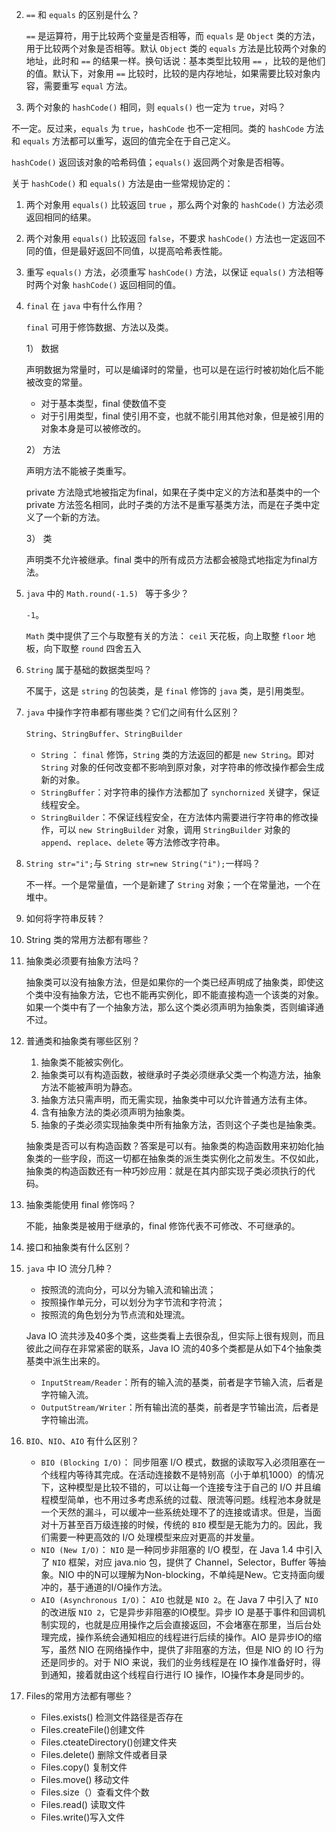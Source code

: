 2. `==` 和 `equals` 的区别是什么？

   `==` 是运算符，用于比较两个变量是否相等，而 `equals` 是 `Object` 类的方法，用于比较两个对象是否相等。默认 `Object` 类的 `equals` 方法是比较两个对象的地址，此时和 `==` 的结果一样。换句话说：基本类型比较用 `==` ，比较的是他们的值。默认下，对象用 `==` 比较时，比较的是内存地址，如果需要比较对象内容，需要重写 `equal` 方法。

3.  两个对象的 `hashCode()` 相同，则 `equals()` 也一定为 `true`，对吗？

   不一定。反过来，`equals` 为 `true`，`hashCode` 也不一定相同。类的 `hashCode` 方法和 `equals` 方法都可以重写，返回的值完全在于自己定义。

   `hashCode()` 返回该对象的哈希码值；`equals()` 返回两个对象是否相等。

   关于 `hashCode()` 和 `equals()` 方法是由一些常规协定的：

   1. 两个对象用 `equals()` 比较返回 `true` ，那么两个对象的 `hashCode()` 方法必须返回相同的结果。
   2. 两个对象用 `equals()` 比较返回 `false`，不要求 `hashCode()` 方法也一定返回不同的值，但是最好返回不同值，以提高哈希表性能。
   3. 重写 `equals()` 方法，必须重写 `hashCode()` 方法，以保证 `equals()` 方法相等时两个对象 `hashCode()` 返回相同的值。

4. `final` 在 `java` 中有什么作用？

   `final` 可用于修饰数据、方法以及类。

   1） 数据

   声明数据为常量时，可以是编译时的常量，也可以是在运行时被初始化后不能被改变的常量。

   - 对于基本类型，final 使数值不变
   - 对于引用类型，final 使引用不变，也就不能引用其他对象，但是被引用的对象本身是可以被修改的。

   2） 方法

   声明方法不能被子类重写。

   private 方法隐式地被指定为final，如果在子类中定义的方法和基类中的一个 private 方法签名相同，此时子类的方法不是重写基类方法，而是在子类中定义了一个新的方法。

   3） 类

   声明类不允许被继承。final 类中的所有成员方法都会被隐式地指定为final方法。

5. `java` 中的 `Math.round(-1.5) ` 等于多少？

   `-1`。

   `Math` 类中提供了三个与取整有关的方法：
   `ceil`   天花板，向上取整
   `floor`  地板，向下取整
   `round`  四舍五入

6. `String` 属于基础的数据类型吗？

   不属于，这是 `string` 的包装类，是 `final` 修饰的 `java` 类，是引用类型。

7. `java` 中操作字符串都有哪些类？它们之间有什么区别？

   `String`、`StringBuffer`、`StringBuilder`

   - `String` ： `final` 修饰，`String` 类的方法返回的都是 `new String`。即对 `String` 对象的任何改变都不影响到原对象，对字符串的修改操作都会生成新的对象。
   - `StringBuffer`：对字符串的操作方法都加了 `synchornized` 关键字，保证线程安全。
   - `StringBuilder`：不保证线程安全，在方法体内需要进行字符串的修改操作，可以 `new StringBuilder` 对象，调用 `StringBuilder` 对象的 `append`、`replace`、`delete` 等方法修改字符串。

8. `String str="i";`与 `String str=new String("i");`一样吗？

   不一样。一个是常量值，一个是新建了 `String` 对象；一个在常量池，一个在堆中。

9. 如何将字符串反转？

10. String 类的常用方法都有哪些？

11. 抽象类必须要有抽象方法吗？

    抽象类可以没有抽象方法，但是如果你的一个类已经声明成了抽象类，即使这个类中没有抽象方法，它也不能再实例化，即不能直接构造一个该类的对象。
    如果一个类中有了一个抽象方法，那么这个类必须声明为抽象类，否则编译通不过。

12. 普通类和抽象类有哪些区别？

    1. 抽象类不能被实例化。
    2. 抽象类可以有构造函数，被继承时子类必须继承父类一个构造方法，抽象方法不能被声明为静态。
    3. 抽象方法只需声明，而无需实现，抽象类中可以允许普通方法有主体。
    4. 含有抽象方法的类必须声明为抽象类。
    5. 抽象的子类必须实现抽象类中所有抽象方法，否则这个子类也是抽象类。

    抽象类是否可以有构造函数？答案是可以有。抽象类的构造函数用来初始化抽象类的一些字段，而这一切都在抽象类的派生类实例化之前发生。不仅如此，抽象类的构造函数还有一种巧妙应用：就是在其内部实现子类必须执行的代码。

13. 抽象类能使用 final 修饰吗？

    不能，抽象类是被用于继承的，final 修饰代表不可修改、不可继承的。

14. 接口和抽象类有什么区别？

15. `java` 中 IO 流分几种？

    - 按照流的流向分，可以分为输入流和输出流；
    - 按照操作单元分，可以划分为字节流和字符流；
    - 按照流的角色划分为节点流和处理流。

    Java IO 流共涉及40多个类，这些类看上去很杂乱，但实际上很有规则，而且彼此之间存在非常紧密的联系，Java IO 流的40多个类都是从如下4个抽象类基类中派生出来的。

    - `InputStream/Reader`：所有的输入流的基类，前者是字节输入流，后者是字符输入流。
    - `OutputStream/Writer`：所有输出流的基类，前者是字节输出流，后者是字符输出流。

16. `BIO`、`NIO`、`AIO` 有什么区别？

    - `BIO (Blocking I/O)`： 同步阻塞 I/O 模式，数据的读取写入必须阻塞在一个线程内等待其完成。在活动连接数不是特别高（小于单机1000）的情况下，这种模型是比较不错的，可以让每一个连接专注于自己的 I/O 并且编程模型简单，也不用过多考虑系统的过载、限流等问题。线程池本身就是一个天然的漏斗，可以缓冲一些系统处理不了的连接或请求。但是，当面对十万甚至百万级连接的时候，传统的 `BIO` 模型是无能为力的。因此，我们需要一种更高效的 I/O 处理模型来应对更高的并发量。
    - `NIO (New I/O)`： `NIO` 是一种同步非阻塞的 I/O 模型，在 Java 1.4 中引入了 `NIO` 框架，对应 java.nio 包，提供了 Channel，Selector，Buffer 等抽象。NIO 中的N可以理解为Non-blocking，不单纯是New。它支持面向缓冲的，基于通道的I/O操作方法。
    - `AIO (Asynchronous I/O)`： `AIO` 也就是 `NIO 2`。在 Java 7 中引入了 `NIO` 的改进版 `NIO 2`，它是异步非阻塞的IO模型。异步 IO 是基于事件和回调机制实现的，也就是应用操作之后会直接返回，不会堵塞在那里，当后台处理完成，操作系统会通知相应的线程进行后续的操作。AIO 是异步IO的缩写，虽然 NIO 在网络操作中，提供了非阻塞的方法，但是 NIO 的 IO 行为还是同步的。对于 NIO 来说，我们的业务线程是在 IO 操作准备好时，得到通知，接着就由这个线程自行进行 IO 操作，IO操作本身是同步的。

17. Files的常用方法都有哪些？

    - Files.exists() 检测文件路径是否存在
    - Files.createFile()创建文件
    - Files.cteateDirectory()创建文件夹
    - Files.delete() 删除文件或者目录
    - Files.copy() 复制文件
    - Files.move() 移动文件
    - Files.size（）查看文件个数
    - Files.read() 读取文件
    - Files.write()写入文件